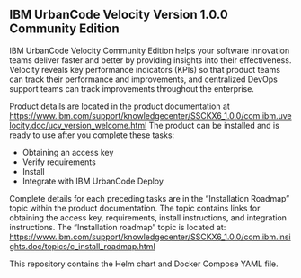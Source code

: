 ## IBM UrbanCode Velocity Version 1.0.0 Community Edition

IBM UrbanCode Velocity Community Edition helps your software innovation teams deliver faster and better by providing insights into their effectiveness. Velocity reveals key performance indicators (KPIs) so that product teams can track their performance and improvements, and centralized DevOps support teams can track improvements throughout the enterprise.

Product details are located in the product documentation at <https://www.ibm.com/support/knowledgecenter/SSCKX6_1.0.0/com.ibm.uvelocity.doc/ucv_version_welcome.html>
The product can be installed and is ready to use after you complete these tasks:
- Obtaining an access key 
- Verify requirements
- Install 
- Integrate with IBM UrbanCode Deploy

Complete details for each preceding tasks are in the “Installation Roadmap” topic within the product documentation. The topic contains links for obtaining the access key, requirements, install instructions, and integration instructions. The “Installation roadmap” topic is located at:
<https://www.ibm.com/support/knowledgecenter/SSCKX6_1.0.0/com.ibm.insights.doc/topics/c_install_roadmap.html>

This repository contains the Helm chart and Docker Compose YAML file.
